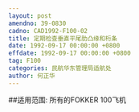 ```yaml
---
layout: post
amendno: 39-0830
cadno: CAD1992-F100-02
title: 定期检查垂直平尾肋凸缘和桁条
date: 1992-09-17 00:00:00 +0800
effdate: 1992-09-17 00:00:00 +0800
tag: F100
categories: 民航华东管理局适航处
author: 何正华
---
```


##适用范围:
所有的FOKKER 100飞机

